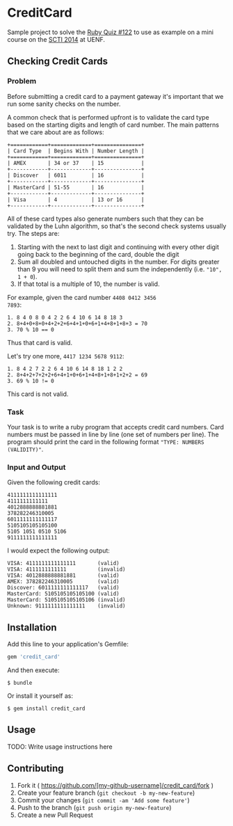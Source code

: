 # CreditCard

Sample project to solve the [Ruby Quiz #122](http://rubyquiz.com/quiz122.html) to use as example on a mini course on the [SCTI 2014](www.lcmat.uenf.br/scti/) at UENF.

## Checking Credit Cards

### Problem

Before submitting a credit card to a payment gateway it's important that we run some sanity checks on the number.

A common check that is performed upfront is to validate the card type based on the starting digits and length of card number. The main patterns that we care about are as follows:

    +============+=============+===============+
    | Card Type  | Begins With | Number Length |
    +============+=============+===============+
    | AMEX       | 34 or 37    | 15            |
    +------------+-------------+---------------+
    | Discover   | 6011        | 16            |
    +------------+-------------+---------------+
    | MasterCard | 51-55       | 16            |
    +------------+-------------+---------------+
    | Visa       | 4           | 13 or 16      |
    +------------+-------------+---------------+

All of these card types also generate numbers such that they can be validated by the Luhn algorithm, so that's the second check systems usually try. The steps are:

1. Starting with the next to last digit and continuing with every other digit going back to the beginning of the card, double the digit
2.  Sum all doubled and untouched digits in the number. For digits greater than 9 you will need to split them and sum the independently (i.e. <code>"10", 1 + 0</code>).
3. If that total is a multiple of 10, the number is valid.

For example, given the card number <code>4408 0412 3456 7893</code>:

```
1. 8 4 0 8 0 4 2 2 6 4 10 6 14 8 18 3
2. 8+4+0+8+0+4+2+2+6+4+1+0+6+1+4+8+1+8+3 = 70
3. 70 % 10 == 0
```
Thus that card is valid.

Let's try one more, <code>4417 1234 5678 9112</code>:

```
1. 8 4 2 7 2 2 6 4 10 6 14 8 18 1 2 2
2. 8+4+2+7+2+2+6+4+1+0+6+1+4+8+1+8+1+2+2 = 69
3. 69 % 10 != 0
```

This card is not valid.


### Task

Your task is to write a ruby program that accepts credit card numbers. Card numbers must be passed in line by line (one set of numbers per line). The program should print the card in the following format <code>"TYPE: NUMBERS (VALIDITY)"</code>.


### Input and Output

Given the following credit cards:

    4111111111111111
    4111111111111
    4012888888881881
    378282246310005
    6011111111111117
    5105105105105100
    5105 1051 0510 5106
    9111111111111111

I would expect the following output:

    VISA: 4111111111111111       (valid)
    VISA: 4111111111111          (invalid)
    VISA: 4012888888881881       (valid)
    AMEX: 378282246310005        (valid)
    Discover: 6011111111111117   (valid)
    MasterCard: 5105105105105100 (valid)
    MasterCard: 5105105105105106 (invalid)
    Unknown: 9111111111111111    (invalid)

## Installation

Add this line to your application's Gemfile:

```ruby
gem 'credit_card'
```

And then execute:

    $ bundle

Or install it yourself as:

    $ gem install credit_card

## Usage

TODO: Write usage instructions here

## Contributing

1. Fork it ( https://github.com/[my-github-username]/credit_card/fork )
2. Create your feature branch (`git checkout -b my-new-feature`)
3. Commit your changes (`git commit -am 'Add some feature'`)
4. Push to the branch (`git push origin my-new-feature`)
5. Create a new Pull Request
